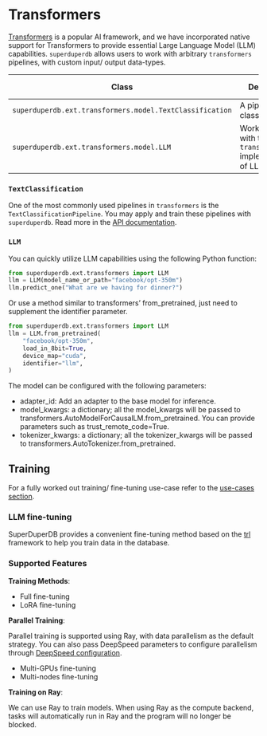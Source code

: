 # Transformers

[Transformers](https://huggingface.co/docs/transformers/index) is a popular AI framework, and we have incorporated native support for Transformers to provide essential Large Language Model (LLM) capabilities.
`superduperdb` allows users to work with arbitrary `transformers` pipelines, with custom input/ output data-types.

| Class | Description | GitHub | API-docs |
| --- | --- | --- | --- |
| `superduperdb.ext.transformers.model.TextClassification` | A pipeline for classifying text. | [Code](https://github.com/SuperDuperDB/superduperdb/blob/main/superduperdb/transformers/model.py) | [Docs](/docs/api/ext/transformers/model#textclassificationpipeline) |
| `superduperdb.ext.transformers.model.LLM` | Work locally with the `transformers` implementations of LLM. | [Code](https://github.com/SuperDuperDB/superduperdb/blob/main/superduperdb/ext/transformers/model.py) | [Docs](/docs/api/ext/transformers/model#llm) |


### `TextClassification`

One of the most commonly used pipelines in `transformers` is the `TextClassificationPipeline`.
You may apply and train these pipelines with `superduperdb`.
Read more in the [API documentation](/docs/api/ext/transformers/model#textclassificationpipeline).


### `LLM`

You can quickly utilize LLM capabilities using the following Python function:

```python
from superduperdb.ext.transformers import LLM
llm = LLM(model_name_or_path="facebook/opt-350m")
llm.predict_one("What are we having for dinner?")
```

Or use a method similar to transformers’ from_pretrained, just need to supplement the identifier parameter.

```python
from superduperdb.ext.transformers import LLM
llm = LLM.from_pretrained(
    "facebook/opt-350m", 
    load_in_8bit=True, 
    device_map="cuda", 
    identifier="llm",
)
```

The model can be configured with the following parameters:

- adapter_id: Add an adapter to the base model for inference.
- model_kwargs: a dictionary; all the model_kwargs will be passed to transformers.AutoModelForCausalLM.from_pretrained. You can provide parameters such as trust_remote_code=True.
- tokenizer_kwargs: a dictionary; all the tokenizer_kwargs will be passed to transformers.AutoTokenizer.from_pretrained.

## Training

For a fully worked out training/ fine-tuning use-case refer to the [use-cases section](../use_cases/fine_tune_llm_on_database.md).

### LLM fine-tuning

SuperDuperDB provides a convenient fine-tuning method based on the [trl](https://huggingface.co/docs/trl/index) framework to help you train data in the database.

### Supported Features

**Training Methods**:

- Full fine-tuning
- LoRA fine-tuning

**Parallel Training**:

Parallel training is supported using Ray, with data parallelism as the default strategy. You can also pass DeepSpeed parameters to configure parallelism through [DeepSpeed configuration](https://huggingface.co/docs/transformers/main_classes/deepspeed#zero).

- Multi-GPUs fine-tuning
- Multi-nodes fine-tuning

**Training on Ray**:

We can use Ray to train models. When using Ray as the compute backend, tasks will automatically run in Ray and the program will no longer be blocked.